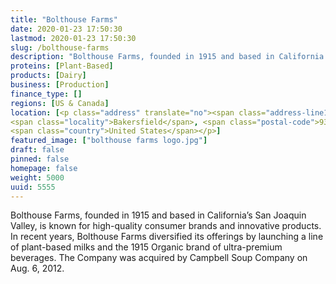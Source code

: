 ```yaml
---
title: "Bolthouse Farms"
date: 2020-01-23 17:50:30
lastmod: 2020-01-23 17:50:30
slug: /bolthouse-farms
description: "Bolthouse Farms, founded in 1915 and based in California’s San Joaquin Valley, is known for high-quality consumer brands and innovative products. In recent years, Bolthouse Farms diversified its offerings by launching a line of plant-based milks and the 1915 Organic brand of ultra-premium beverages. The Company was acquired by Campbell Soup Company on Aug. 6, 2012. "
proteins: [Plant-Based]
products: [Dairy]
business: [Production]
finance_type: []
regions: [US & Canada]
location: [<p class="address" translate="no"><span class="address-line1">East Brundage Lane</span><br>
<span class="locality">Bakersfield</span>, <span class="postal-code">93307</span><br>
<span class="country">United States</span></p>]
featured_image: ["bolthouse farms logo.jpg"]
draft: false
pinned: false
homepage: false
weight: 5000
uuid: 5555
---
```

<p>Bolthouse Farms, founded in 1915 and based in California’s San Joaquin Valley, is known for high-quality consumer brands and innovative products. In recent years, Bolthouse Farms diversified its offerings by launching a line of plant-based milks and the 1915 Organic brand of ultra-premium beverages. The Company was acquired by Campbell Soup Company on Aug. 6, 2012. </p>
